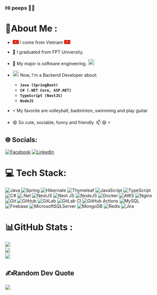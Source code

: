 ### Hi peeps 👋👋

# 💫About Me :

- <img src="images/vietnam-flag.png" style="width: 20px; max-width: 100%">
  I come from Vietnam
  <img src="images/vietnam-flag.png" style="width: 20px; max-width: 100%">
- 🔭 I graduated from FPT University.
- 🌱 My major is software
  engineering. <img style="width: 20px; height: 20px; max-width: 100%" src="https://yt3.googleusercontent.com/ytc/AIdro_l5RDb_hCP3D-oDGK4Rw4cnqYhDxXC8hg-U8CrjkFuwM7w=s900-c-k-c0x00ffffff-no-rj">
- <img style="width: 20px; height: 20px; max-width: 100%" src="https://cdn-icons-png.flaticon.com/512/3242/3242257.png"> Now, I'm a Backend Developer about:

    - **`Java (SpringBoot)`**
    - **`C# (.NET Core, ASP.NET)`**
    - **`TypeScript (NestJS)`**
    - **`NodeJS`**
- ⚡ My favorite are volleyball, badminton, swimming and play guitar
- 😄 So cute, sociable, funny and friendly. 📫 😄 ⚡

## 🌐 Socials:

[![Facebook](https://img.shields.io/badge/Facebook-%231877F2.svg?logo=Facebook&logoColor=white)](https://facebook.com/https://www.facebook.com/quocanh.tt)
[![LinkedIn](https://img.shields.io/badge/LinkedIn-%230077B5.svg?logo=linkedin&logoColor=white)](https://linkedin.com/in/https://www.linkedin.com/in/quocanhit58)

# 💻 Tech Stack:

![Java](https://img.shields.io/badge/java-%23ED8B00.svg?style=for-the-badge&logo=openjdk&logoColor=white) ![Spring](https://img.shields.io/badge/spring-%236DB33F.svg?style=for-the-badge&logo=spring&logoColor=white) ![Hibernate](https://img.shields.io/badge/Hibernate-59666C?style=for-the-badge&logo=Hibernate&logoColor=white) ![Thymeleaf](https://img.shields.io/badge/Thymeleaf-%23005C0F.svg?style=for-the-badge&logo=Thymeleaf&logoColor=white)
![JavaScript](https://img.shields.io/badge/javascript-%23323330.svg?style=for-the-badge&logo=javascript&logoColor=%23F7DF1E) ![TypeScript](https://img.shields.io/badge/typescript-%23007ACC.svg?style=for-the-badge&logo=typescript&logoColor=white)
![C#](https://img.shields.io/badge/c%23-%23239120.svg?style=for-the-badge&logo=csharp&logoColor=white) ![.Net](https://img.shields.io/badge/.NET-5C2D91?style=for-the-badge&logo=.net&logoColor=white)
![NestJS](https://img.shields.io/badge/nestjs-%23E0234E.svg?style=for-the-badge&logo=nestjs&logoColor=white) ![Next JS](https://img.shields.io/badge/Next-black?style=for-the-badge&logo=next.js&logoColor=white) ![NodeJS](https://img.shields.io/badge/node.js-6DA55F?style=for-the-badge&logo=node.js&logoColor=white)
![Docker](https://img.shields.io/badge/docker-%230db7ed.svg?style=for-the-badge&logo=docker&logoColor=white) ![AWS](https://img.shields.io/badge/AWS-%23FF9900.svg?style=for-the-badge&logo=amazon-aws&logoColor=white)  ![Nginx](https://img.shields.io/badge/nginx-%23009639.svg?style=for-the-badge&logo=nginx&logoColor=white)
![Git](https://img.shields.io/badge/git-%23F05033.svg?style=for-the-badge&logo=git&logoColor=white) ![GitHub](https://img.shields.io/badge/github-%23121011.svg?style=for-the-badge&logo=github&logoColor=white) ![GitLab](https://img.shields.io/badge/gitlab-%23181717.svg?style=for-the-badge&logo=gitlab&logoColor=white)  ![GitLab CI](https://img.shields.io/badge/gitlab%20CI-%23181717.svg?style=for-the-badge&logo=gitlab&logoColor=white)  ![GitHub Actions](https://img.shields.io/badge/github%20actions-%232671E5.svg?style=for-the-badge&logo=githubactions&logoColor=white)
![MySQL](https://img.shields.io/badge/mysql-4479A1.svg?style=for-the-badge&logo=mysql&logoColor=white) ![Firebase](https://img.shields.io/badge/firebase-%23039BE5.svg?style=for-the-badge&logo=firebase)  ![MicrosoftSQLServer](https://img.shields.io/badge/Microsoft%20SQL%20Server-CC2927?style=for-the-badge&logo=microsoft%20sql%20server&logoColor=white) ![MongoDB](https://img.shields.io/badge/MongoDB-%234ea94b.svg?style=for-the-badge&logo=mongodb&logoColor=white) ![Redis](https://img.shields.io/badge/redis-%23DD0031.svg?style=for-the-badge&logo=redis&logoColor=white)
![Jira](https://img.shields.io/badge/jira-%230A0FFF.svg?style=for-the-badge&logo=jira&logoColor=white)

# 📊GitHub Stats :

![](https://github-readme-stats.vercel.app/api?username=quocanh58&theme=radical&hide_border=false&include_all_commits=false&count_private=false)<br/>
![](https://github-readme-streak-stats.herokuapp.com/?user=quocanh58&theme=radical&hide_border=false)<br/>
![](https://github-readme-stats.vercel.app/api/top-langs/?username=quocanh58&theme=radical&hide_border=false&include_all_commits=false&count_private=false&layout=compact)

## ✍️Random Dev Quote

![](https://quotes-github-readme.vercel.app/api?type=horizontal&theme=radical)
